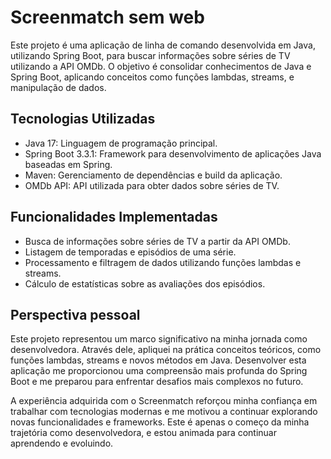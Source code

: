 # Screenmatch sem web

Este projeto é uma aplicação de linha de comando desenvolvida em Java, utilizando Spring Boot, para buscar informações sobre séries de TV utilizando a API OMDb. O objetivo é consolidar conhecimentos de Java e Spring Boot, aplicando conceitos como funções lambdas, streams, e manipulação de dados.
## Tecnologias Utilizadas
- Java 17: Linguagem de programação principal.
- Spring Boot 3.3.1: Framework para desenvolvimento de aplicações Java baseadas em Spring.
- Maven: Gerenciamento de dependências e build da aplicação.
- OMDb API: API utilizada para obter dados sobre séries de TV.

## Funcionalidades Implementadas
- Busca de informações sobre séries de TV a partir da API OMDb.
- Listagem de temporadas e episódios de uma série.
- Processamento e filtragem de dados utilizando funções lambdas e streams.
- Cálculo de estatísticas sobre as avaliações dos episódios.

## Perspectiva pessoal
Este projeto representou um marco significativo na minha jornada como desenvolvedora. Através dele, apliquei na prática conceitos teóricos, como funções lambdas, streams e novos métodos em Java. Desenvolver esta aplicação me proporcionou uma compreensão mais profunda do Spring Boot e me preparou para enfrentar desafios mais complexos no futuro.

A experiência adquirida com o Screenmatch reforçou minha confiança em trabalhar com tecnologias modernas e me motivou a continuar explorando novas funcionalidades e frameworks. Este é apenas o começo da minha trajetória como desenvolvedora, e estou animada para continuar aprendendo e evoluindo.
